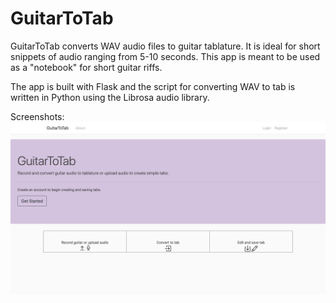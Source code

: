 # GuitarToTab
GuitarToTab converts WAV audio files to guitar tablature. It is ideal for short snippets of audio ranging from 5-10 seconds. 
This app is meant to be used as a "notebook" for short guitar riffs.

The app is built with Flask and the script for converting WAV to tab is written in Python using the Librosa audio library.

Screenshots:
![Landing](/demo_pics/landing.png)
